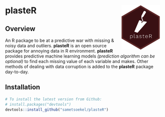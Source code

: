 # plasteR <img src="https://github.com/sametsoekel/plasteR/blob/master/logo.png?raw=true" align="right" height=145/> 



## Overview

An R package to be at a predictive war with missing &amp; noisy data and outliers. 
**plasteR** is an open source package for annoying data in R environment. **plasteR** provides predictive machine learning models *(prediction algorithm can be optional)* to find each missing value of each variable and makes. Other methods of dealing with data corruption is added to the **plasteR** package day-to-day.


## Installation

``` r
# To install the latest version from Github:
# install.packages("devtools")
devtools::install_github("sametsoekel/plasteR")
```


